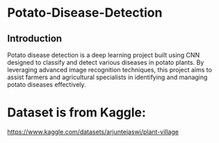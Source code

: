 # Potato-Disease-Detection
## Introduction
Potato disease detection is a deep learning project built using CNN designed to classify and detect various diseases in potato plants. By leveraging advanced image recognition techniques, this project aims to assist farmers and agricultural specialists in identifying and managing potato diseases effectively.
# Dataset is from Kaggle:
https://www.kaggle.com/datasets/arjuntejaswi/plant-village
